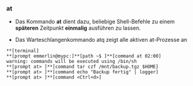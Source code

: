 ### at

* Das Kommando **at** dient dazu, beliebige Shell-Befehle zu einem **späteren** Zeitpunkt **einmalig** ausführen zu lassen.

* Das Warteschlangenkommando atq zeigt alle aktiven at-Prozesse an

```
**[terminal]
**[prompt emmerlin@mypc:]**[path ~$ ]**[command at 02:00]
warning: commands will be executed using /bin/sh
**[prompt at> ]**[command tar czf /mnt/backup.tgz $HOME]
**[prompt at> ]**[command echo "Backup fertig" | logger]
**[prompt at> ]**[command <Ctrl+d>]
```








